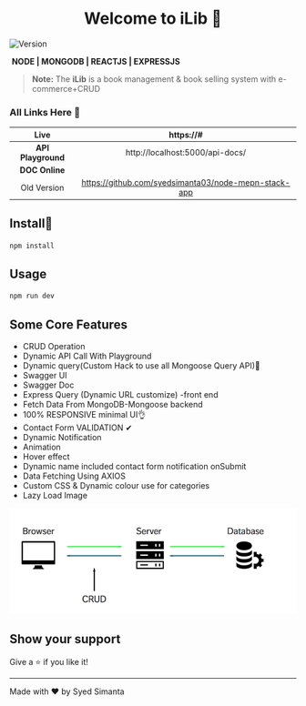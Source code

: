 <h1 align="center">Welcome to iLib 👋</h1>
<p>
  <img alt="Version" src="https://img.shields.io/badge/version-1.0.0-blue.svg?cacheSeconds=2592000" />
</p>



​                                                         **NODE | MONGODB | REACTJS | EXPRESSJS**
> **Note:** The **iLib** is a book management & book selling system with e-commerce+CRUD

### All Links Here :link:

|        Live        |                      https://#                       |
| :----------------: | :--------------------------------------------------: |
| **API Playground** |           http://localhost:5000/api-docs/            |
|   **DOC Online**   |                                                      |
|    Old Version     | https://github.com/syedsimanta03/node-mepn-stack-app |



## Install:saxophone:

```sh
npm install
```

## Usage

```sh
npm run dev
```



## Some Core Features

- CRUD Operation
- Dynamic API Call With Playground
- Dynamic query(Custom Hack to use all Mongoose Query API)🤞
- Swagger UI
- Swagger Doc
- Express Query (Dynamic URL customize) -front end
- Fetch Data From MongoDB-Mongoose backend
- 100% RESPONSIVE minimal UI👌
- Contact Form VALIDATION ✔
- Dynamic Notification
- Animation
- Hover effect
- Dynamic name included contact form notification onSubmit 
- Data Fetching Using AXIOS
- Custom CSS & Dynamic colour use for categories
- Lazy Load Image



![](.\crud-express-mongo.png)







## Show your support

Give a ⭐️ if you like it!

***
Made with ❤️ by Syed Simanta